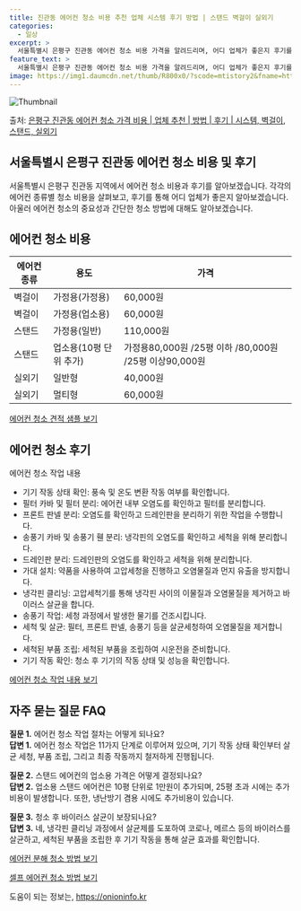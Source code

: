 ```yaml
---
title: 진관동 에어컨 청소 비용 추천 업체 시스템 후기 방법 | 스탠드 벽걸이 실외기
categories:
  - 일상
excerpt: >
  서울특별시 은평구 진관동 에어컨 청소 비용 가격을 알려드리며, 어디 업체가 좋은지 후기를 통해 알아보겠습니다. 현재 글에서는 시스템, 벽걸이, 스탠드, 실외기 각각에 대해 청소 비용이 나와 있으니 참고하시면 되겠습니다. 에어컨 분해 청소 방법 보기 👈 클릭셀프 에어컨 청소 방법 보기👈 클릭은평구 진관동 에어컨 청소 비용시스템에어컨 방식클리닝방식금액1way 방식에어컨 완전분해80,000원1way 방식에어컨 필터세척35,000원2way 방식에어컨 완전분해90,000원2way 방식에어컨 필터세척35,000원4way 방식에어컨 완전분해120,000원4way 방식에어컨 필터세척35,000원원형방식에어컨 완전분해140,000원원형방식에어컨 필터세척35,000원에어컨 청소 견적 샘플 보기 👈 클릭에어컨 냄새의 원인에..
feature_text: >
  서울특별시 은평구 진관동 에어컨 청소 비용 가격을 알려드리며, 어디 업체가 좋은지 후기를 통해 알아보겠습니다. 현재 글에서는 시스템, 벽걸이, 스탠드, 실외기 각각에 대해 청소 비용이 나와 있으니 참고하시면 되겠습니다. 에어컨 분해 청소 방법 보기 👈 클릭셀프 에어컨 청소 방법 보기👈 클릭은평구 진관동 에어컨 청소 비용시스템에어컨 방식클리닝방식금액1way 방식에어컨 완전분해80,000원1way 방식에어컨 필터세척35,000원2way 방식에어컨 완전분해90,000원2way 방식에어컨 필터세척35,000원4way 방식에어컨 완전분해120,000원4way 방식에어컨 필터세척35,000원원형방식에어컨 완전분해140,000원원형방식에어컨 필터세척35,000원에어컨 청소 견적 샘플 보기 👈 클릭에어컨 냄새의 원인에..
image: https://img1.daumcdn.net/thumb/R800x0/?scode=mtistory2&fname=https%3A%2F%2Fblog.kakaocdn.net%2Fdn%2FbrZNdp%2FbtsHtNFpHTZ%2FpGHDt3ORtqmGrZ9dlyegvK%2Fimg.webp
---
```


![Thumbnail](https://img1.daumcdn.net/thumb/R800x0/?scode=mtistory2&fname=https%3A%2F%2Fblog.kakaocdn.net%2Fdn%2FbrZNdp%2FbtsHtNFpHTZ%2FpGHDt3ORtqmGrZ9dlyegvK%2Fimg.webp)

<p>출처: <a href="https://onioninfo.kr/entry/%EC%9D%80%ED%8F%89%EA%B5%AC-%EC%A7%84%EA%B4%80%EB%8F%99-%EC%97%90%EC%96%B4%EC%BB%A8-%EC%B2%AD%EC%86%8C-%EA%B0%80%EA%B2%A9-%EB%B9%84%EC%9A%A9-%EC%97%85%EC%B2%B4-%EC%B6%94%EC%B2%9C-%EB%B0%A9%EB%B2%95-%ED%9B%84%EA%B8%B0-%EC%8B%9C%EC%8A%A4%ED%85%9C-%EB%B2%BD%EA%B1%B8%EC%9D%B4-%EC%8A%A4%ED%83%A0%EB%93%9C-%EC%8B%A4%EC%99%B8%EA%B8%B0" rel="dofollow">은평구 진관동 에어컨 청소 가격 비용 | 업체 추천 | 방법 | 후기 | 시스템, 벽걸이, 스탠드, 실외기</a> </p>

## 서울특별시 은평구 진관동 에어컨 청소 비용 및 후기



서울특별시 은평구 진관동 지역에서 에어컨 청소 비용과 후기를 알아보겠습니다. 각각의 에어컨 종류별 청소 비용을 살펴보고, 후기를 통해 어디
업체가 좋은지 알아보겠습니다. 아울러 에어컨 청소의 중요성과 간단한 청소 방법에 대해도 알아보겠습니다.



## 에어컨 청소 비용



**에어컨 종류** | **용도** | **가격**  
---|---|---  
벽걸이 | 가정용(가정용) | 60,000원  
벽걸이 | 가정용(업소용) | 60,000원  
스탠드 | 가정용(일반) | 110,000원  
스탠드 | 업소용(10평 단위 추가) | 가정용80,000원 /25평 이하 /80,000원 /25평 이상90,000원  
실외기 | 일반형 | 40,000원  
실외기 | 멀티형 | 60,000원  
  
[에어컨 청소 견적 샘플 보기](https://onioninfo.kr/entry/%EC%9D%80%ED%8F%89%EA%B5%AC-%EC%A7%84%EA%B4%80%EB%8F%99-%EC%97%90%EC%96%B4%EC%BB%A8-%EC%B2%AD%EC%86%8C-%EA%B0%80%EA%B2%A9-%EB%B9%84%EC%9A%A9-%EC%97%85%EC%B2%B4-%EC%B6%94%EC%B2%9C-%EB%B0%A9%EB%B2%95-%ED%9B%84%EA%B8%B0-%EC%8B%9C%EC%8A%A4%ED%85%9C-%EB%B2%BD%EA%B1%B8%EC%9D%B4-%EC%8A%A4%ED%83%A0%EB%93%9C-%EC%8B%A4%EC%99%B8%EA%B8%B0)



## 에어컨 청소 후기

에어컨 청소 작업 내용

  * 기기 작동 상태 확인: 풍속 및 온도 변환 작동 여부를 확인합니다.
  * 필터 카바 및 필터 분리: 에어컨 내부 오염도를 확인하고 필터를 분리합니다.
  * 프론트 판넬 분리: 오염도를 확인하고 드레인판을 분리하기 위한 작업을 수행합니다.
  * 송풍기 카바 및 송풍기 휀 분리: 냉각핀의 오염도를 확인하고 세척을 위해 분리합니다.
  * 드레인판 분리: 드레인판의 오염도를 확인하고 세척을 위해 분리합니다.
  * 가대 설치: 약품을 사용하여 고압세청을 진행하고 오염물질과 먼지 유출을 방지합니다.
  * 냉각핀 클리닝: 고압세척기를 통해 냉각핀 사이의 이물질과 오염물질을 제거하고 바이러스 살균을 합니다.
  * 송풍기 작업: 세청 과정에서 발생한 물기를 건조시킵니다.
  * 세척 및 살균: 필터, 프론트 판넬, 송풍기 등을 살균세청하여 오염물질을 제거합니다.
  * 세척된 부품 조립: 세척된 부품을 조립하여 시운전을 준비합니다.
  * 기기 작동 확인: 청소 후 기기의 작동 상태 및 성능을 확인합니다.

[에어컨 청소 작업 내용 보기](https://onioninfo.kr/entry/%EC%9D%80%ED%8F%89%EA%B5%AC-%EC%A7%84%EA%B4%80%EB%8F%99-%EC%97%90%EC%96%B4%EC%BB%A8-%EC%B2%AD%EC%86%8C-%EA%B0%80%EA%B2%A9-%EB%B9%84%EC%9A%A9-%EC%97%85%EC%B2%B4-%EC%B6%94%EC%B2%9C-%EB%B0%A9%EB%B2%95-%ED%9B%84%EA%B8%B0-%EC%8B%9C%EC%8A%A4%ED%85%9C-%EB%B2%BD%EA%B1%B8%EC%9D%B4-%EC%8A%A4%ED%83%A0%EB%93%9C-%EC%8B%A4%EC%99%B8%EA%B8%B0)



## 자주 묻는 질문 FAQ

**질문 1.** 에어컨 청소 작업 절차는 어떻게 되나요?  
**답변 1.** 에어컨 청소 작업은 11가지 단계로 이루어져 있으며, 기기 작동 상태 확인부터 살균 세청, 부품 조립, 그리고 최종
작동까지 철저하게 진행됩니다.

**질문 2.** 스탠드 에어컨의 업소용 가격은 어떻게 결정되나요?  
**답변 2.** 업소용 스탠드 에어컨은 10평 단위로 1만원이 추가되며, 25평 초과 시에는 추가비용이 발생합니다. 또한, 냉난방기 겸용
시에도 추가비용이 있습니다.

**질문 3.** 청소 후 바이러스 살균이 보장되나요?  
**답변 3.** 네, 냉각핀 클리닝 과정에서 살균제를 도포하여 코로나, 메르스 등의 바이러스를 살균하고, 세척된 부품을 조립한 후 기기
작동을 통해 살균 효과를 확인합니다.

[에어컨 분해 청소 방법 보기](https://onioninfo.kr/entry/%EC%9D%80%ED%8F%89%EA%B5%AC-%EC%A7%84%EA%B4%80%EB%8F%99-%EC%97%90%EC%96%B4%EC%BB%A8-%EC%B2%AD%EC%86%8C-%EA%B0%80%EA%B2%A9-%EB%B9%84%EC%9A%A9-%EC%97%85%EC%B2%B4-%EC%B6%94%EC%B2%9C-%EB%B0%A9%EB%B2%95-%ED%9B%84%EA%B8%B0-%EC%8B%9C%EC%8A%A4%ED%85%9C-%EB%B2%BD%EA%B1%B8%EC%9D%B4-%EC%8A%A4%ED%83%A0%EB%93%9C-%EC%8B%A4%EC%99%B8%EA%B8%B0)

[셀프 에어컨 청소 방법 보기](https://onioninfo.kr/entry/%EC%9D%80%ED%8F%89%EA%B5%AC-%EC%A7%84%EA%B4%80%EB%8F%99-%EC%97%90%EC%96%B4%EC%BB%A8-%EC%B2%AD%EC%86%8C-%EA%B0%80%EA%B2%A9-%EB%B9%84%EC%9A%A9-%EC%97%85%EC%B2%B4-%EC%B6%94%EC%B2%9C-%EB%B0%A9%EB%B2%95-%ED%9B%84%EA%B8%B0-%EC%8B%9C%EC%8A%A4%ED%85%9C-%EB%B2%BD%EA%B1%B8%EC%9D%B4-%EC%8A%A4%ED%83%A0%EB%93%9C-%EC%8B%A4%EC%99%B8%EA%B8%B0)
 

도움이 되는 정보는, <a href="https://onioninfo.kr" rel="dofollow">https://onioninfo.kr</a>


